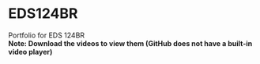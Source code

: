 # EDS124BR
Portfolio for EDS 124BR
<br>
**Note: Download the videos to view them (GitHub does not have a built-in video player)**
